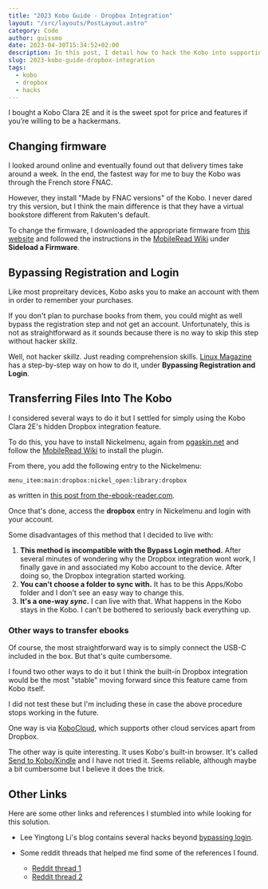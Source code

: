```yaml
---
title: "2023 Kobo Guide - Dropbox Integration"
layout: "/src/layouts/PostLayout.astro"
category: Code
author: guissmo
date: 2023-04-30T15:34:52+02:00
description: In this post, I detail how to hack the Kobo into supporting Dropbox integration based on resources I found online.
slug: 2023-kobo-guide-dropbox-integration
tags:
  - kobo
  - dropbox
  - hacks
---
```


I bought a Kobo Clara 2E and it is the sweet spot for price and features if you’re willing to be a hackermans.

## Changing firmware

I looked around online and eventually found out that delivery times take around a week. In the end, the fastest way for me to buy the Kobo was through the French store FNAC.

However, they install "Made by FNAC versions" of the Kobo. I never dared try this version, but I think the main difference is that they have a virtual bookstore different from Rakuten's default.

To change the firmware, I downloaded the appropriate firmware from [this website](https://pgaskin.net/KoboStuff/kobofirmware.html) and followed the instructions in the [MobileRead Wiki](https://wiki.mobileread.com/wiki/Kobo_Firmware) under **Sideload a Firmware**.

## Bypassing Registration and Login

Like most propreitary devices, Kobo asks you to make an account with them in order to remember your purchases.

If you don't plan to purchase books from them, you could might as well bypass the registration step and not get an account. Unfortunately, this is not as straightforward as it sounds because there is no way to skip this step without hacker skillz.

Well, not hacker skillz. Just reading comprehension skills. [Linux Magazine](https://www.linux-magazine.com/Online/Features/Basic-Hacks-for-Kobo-E-Readers) has a step-by-step way on how to do it, under **Bypassing Registration and Login**.

## Transferring Files Into The Kobo

I considered several ways to do it but I settled for simply using the Kobo Clara 2E's hidden Dropbox integration feature.

To do this, you have to install Nickelmenu, again from [pgaskin.net](https://pgaskin.net/KoboStuff/kobofirmware.html) and follow the [MobileRead Wiki](https://wiki.mobileread.com/wiki/Kobo_HowTo:_Install_a_plugin) to install the plugin.

From there, you add the following entry to the Nickelmenu:

```
menu_item:main:dropbox:nickel_open:library:dropbox
```

as written in [this post from the-ebook-reader.com](https://blog.the-ebook-reader.com/2022/06/23/how-to-add-dropbox-support-to-kobo-ereaders/).

Once that's done, access the **dropbox** entry in Nickelmenu and login with your account.

Some disadvantages of this method that I decided to live with:

1. **This method is incompatible with the Bypass Login method.** After several minutes of wondering why the Dropbox integration wont work, I finally gave in and associated my Kobo account to the device. After doing so, the Dropbox integration started working.
1. **You can't choose a folder to sync with.** It has to be this Apps/Kobo folder and I don't see an easy way to change this.
1. **It's a one-way _sync_.** I can live with that. What happens in the Kobo stays in the Kobo. I can't be bothered to seriously back everything up.

### Other ways to transfer ebooks

Of course, the most straightforward way is to simply connect the USB-C included in the box. But that's quite cumbersome.

I found two other ways to do it but I think the built-in Dropbox integration would be the most "stable" moving forward since this feature came from Kobo itself.

I did not test these but I'm including these in case the above procedure stops working in the future.

One way is via [KoboCloud](https://github.com/fsantini/KoboCloud), which supports other cloud services apart from Dropbox.

The other way is quite interesting. It uses Kobo's built-in browser. It's called [Send to Kobo/Kindle](https://send.djazz.se/) and I have not tried it. Seems reliable, although maybe a bit cumbersome but I believe it does the trick.

## Other Links

Here are some other links and references I stumbled into while looking for this solution.

- Lee Yingtong Li's blog contains several hacks beyond [bypassing login](https://www.yingtongli.me/blog/2018/07/30/kobo-rego.html).

- Some reddit threads that helped me find some of the references I found.
  - [Reddit thread 1](https://old.reddit.com/r/ereader/comments/zq4xkr/how_to_connect_to_dropbox_with_kobo_clara_2e/)
  - [Reddit thread 2](https://www.reddit.com/r/kobo/comments/txhkfa/how_to_access_native_dropbox_integration_on_all/)
